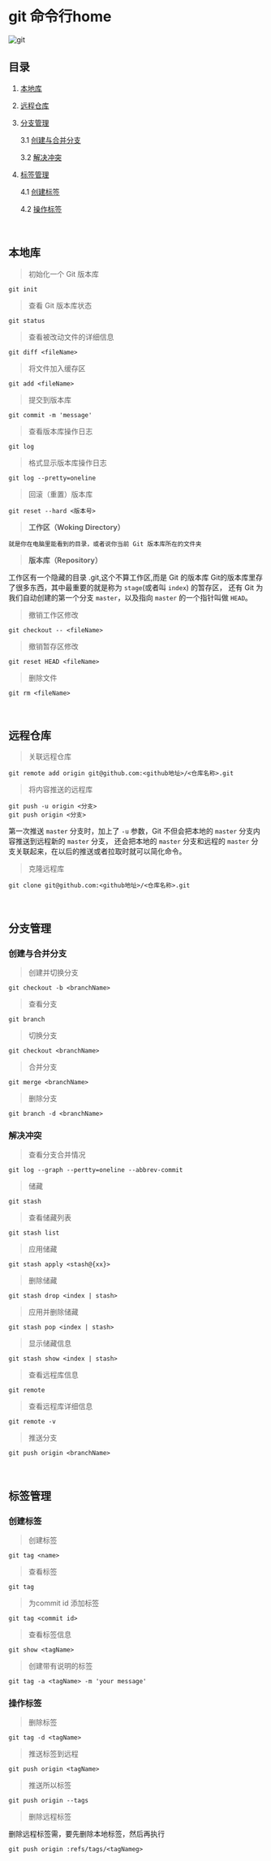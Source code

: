# git 命令行home

![git](https://cloud.githubusercontent.com/assets/17583395/23828785/ddc1ef96-0717-11e7-8d47-26c0556dbdb5.jpeg)

## 目录
  1.  [本地库](##本地库)

  2.  [远程仓库](#远程仓库)

  3.  [分支管理](#分支管理)

      3.1 [创建与合并分支](#创建与合并分支)

      3.2 [解决冲突](#解决冲突)

  4.  [标签管理](#标签管理)

      4.1 [创建标签](#创建标签)

      4.2 [操作标签](#操作标签)

<br/>

## 本地库

>初始化一个 Git 版本库

    git init

>查看 Git 版本库状态

    git status

>查看被改动文件的详细信息

    git diff <fileName>

>将文件加入缓存区

    git add <fileName>

>提交到版本库

    git commit -m 'message'

>查看版本库操作日志

    git log

>格式显示版本库操作日志

    git log --pretty=oneline

>回滚（重置）版本库

    git reset --hard <版本号>

>**工作区（Woking Directory）**

    就是你在电脑里能看到的目录，或者说你当前 Git 版本库所在的文件夹

>**版本库（Repository）**

  工作区有一个隐藏的目录 .git,这个不算工作区,而是 Git 的版本库
  Git的版本库里存了很多东西，其中最重要的就是称为 `stage`(或者叫 `index`) 的暂存区，
  还有 Git 为我们自动创建的第一个分支 `master`，以及指向 `master` 的一个指针叫做 `HEAD`。

>撤销工作区修改

    git checkout -- <fileName>

>撤销暂存区修改

    git reset HEAD <fileName>

>删除文件

    git rm <fileName>

<br/>

## 远程仓库

>关联远程仓库

    git remote add origin git@github.com:<github地址>/<仓库名称>.git

>将内容推送的远程库

    git push -u origin <分支>
    git push origin <分支>

  第一次推送 `master` 分支时，加上了 `-u` 参数，Git 不但会把本地的 `master` 分支内容推送到远程新的 `master` 分支，
  还会把本地的 `master` 分支和远程的 `master` 分支关联起来，在以后的推送或者拉取时就可以简化命令。

>克隆远程库

    git clone git@github.com:<github地址>/<仓库名称>.git

<br/>

## 分支管理

### 创建与合并分支

>创建并切换分支

    git checkout -b <branchName>

>查看分支

    git branch

>切换分支

    git checkout <branchName>

>合并分支

    git merge <branchName>

>删除分支

    git branch -d <branchName>

### 解决冲突

>查看分支合并情况

    git log --graph --pertty=oneline --abbrev-commit

>储藏

    git stash

>查看储藏列表

    git stash list

>应用储藏

    git stash apply <stash@{xx}>

>删除储藏

    git stash drop <index | stash>

>应用并删除储藏

    git stash pop <index | stash>

>显示储藏信息

    git stash show <index | stash>

>查看远程库信息

    git remote

>查看远程库详细信息

    git remote -v

>推送分支

    git push origin <branchName>
<br/>

## 标签管理

### 创建标签

>创建标签

    git tag <name>

>查看标签

    git tag

>为commit id 添加标签

    git tag <commit id>

>查看标签信息

    git show <tagName>

>创建带有说明的标签

    git tag -a <tagName> -m 'your message'

### 操作标签

>删除标签

    git tag -d <tagName>


>推送标签到远程

    git push origin <tagName>

>推送所以标签

    git push origin --tags

>删除远程标签

  删除远程标签需，要先删除本地标签，然后再执行

    git push origin :refs/tags/<tagNameg>
